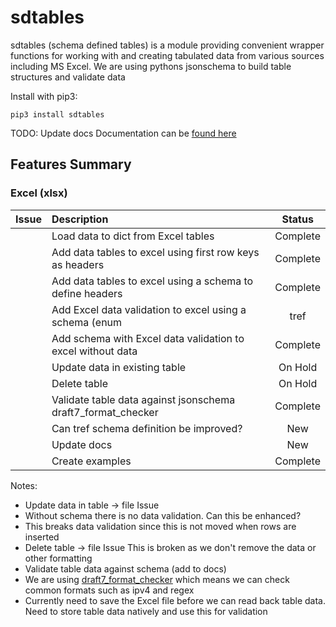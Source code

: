 # sdtables

sdtables (schema defined tables) is a module providing convenient wrapper functions for working with and creating tabulated data from various sources including MS Excel.  We are using pythons jsonschema to build table structures and validate data

Install with pip3:

```
pip3 install sdtables
```

TODO: Update docs
Documentation can be [found here](https://cunningr.github.io/sdtables/)

## Features Summary

### Excel (xlsx)

| Issue | Description | Status |
|:---:|:---|:---:|
| | Load data to dict from Excel tables | Complete |
| | Add data tables to excel using first row keys as headers | Complete |
| | Add data tables to excel using a schema to define headers | Complete |
| | Add Excel data validation to excel using a schema (enum|tref|default values) | Complete |
| | Add schema with Excel data validation to excel without data | Complete |
| | Update data in existing table | On Hold |
| | Delete table | On Hold |
| | Validate table data against jsonschema draft7_format_checker | Complete |
| | Can tref schema definition be improved? | New |
| | Update docs | New |
| | Create examples | Complete |

Notes:

 * Update data in table -> file Issue
  * Without schema there is no data validation.  Can this be enhanced?
  * This breaks data validation since this is not moved when rows are inserted
 * Delete table -> file Issue
    This is broken as we don't remove the data or other formatting
 * Validate table data against schema (add to docs)
  * We are using [draft7_format_checker](https://python-jsonschema.readthedocs.io/en/latest/validate/#validating-formats) which means we can check common formats such as ipv4 and regex
  * Currently need to save the Excel file before we can read back table data.
    Need to store table data natively and use this for validation


